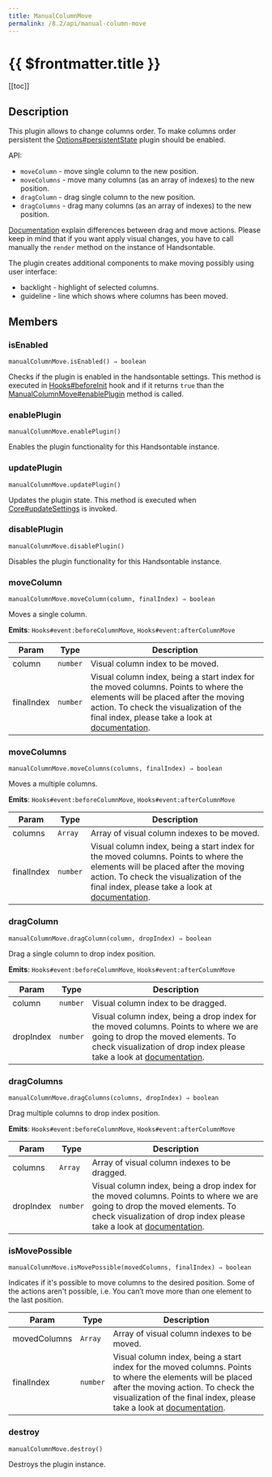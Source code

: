 ```yaml
---
title: ManualColumnMove
permalink: /8.2/api/manual-column-move
---
```


# {{ $frontmatter.title }}

[[toc]]

## Description


This plugin allows to change columns order. To make columns order persistent the [Options#persistentState](options#persistentstate)
plugin should be enabled.

API:
- `moveColumn` - move single column to the new position.
- `moveColumns` - move many columns (as an array of indexes) to the new position.
- `dragColumn` - drag single column to the new position.
- `dragColumns` - drag many columns (as an array of indexes) to the new position.

[Documentation](https://handsontable.com/docs/demo-moving.html#manualColumnMove) explain differences between drag and move actions. Please keep in mind that if you want apply visual changes,
you have to call manually the `render` method on the instance of Handsontable.

The plugin creates additional components to make moving possibly using user interface:
- backlight - highlight of selected columns.
- guideline - line which shows where columns has been moved.



## Members
### isEnabled
`manualColumnMove.isEnabled() ⇒ boolean`

Checks if the plugin is enabled in the handsontable settings. This method is executed in [Hooks#beforeInit](hooks#beforeInit)
hook and if it returns `true` than the [ManualColumnMove#enablePlugin](manual-column-move#enableplugin) method is called.



### enablePlugin
`manualColumnMove.enablePlugin()`

Enables the plugin functionality for this Handsontable instance.



### updatePlugin
`manualColumnMove.updatePlugin()`

Updates the plugin state. This method is executed when [Core#updateSettings](core#updatesettings) is invoked.



### disablePlugin
`manualColumnMove.disablePlugin()`

Disables the plugin functionality for this Handsontable instance.



### moveColumn
`manualColumnMove.moveColumn(column, finalIndex) ⇒ boolean`

Moves a single column.

**Emits**: <code>Hooks#event:beforeColumnMove</code>, <code>Hooks#event:afterColumnMove</code>  

| Param | Type | Description |
| --- | --- | --- |
| column | <code>number</code> | Visual column index to be moved. |
| finalIndex | <code>number</code> | Visual column index, being a start index for the moved columns. Points to where the elements will be placed after the moving action. To check the visualization of the final index, please take a look at [documentation](https://handsontable.com/docs/demo-moving.html#manualColumnMove). |



### moveColumns
`manualColumnMove.moveColumns(columns, finalIndex) ⇒ boolean`

Moves a multiple columns.

**Emits**: <code>Hooks#event:beforeColumnMove</code>, <code>Hooks#event:afterColumnMove</code>  

| Param | Type | Description |
| --- | --- | --- |
| columns | <code>Array</code> | Array of visual column indexes to be moved. |
| finalIndex | <code>number</code> | Visual column index, being a start index for the moved columns. Points to where the elements will be placed after the moving action. To check the visualization of the final index, please take a look at [documentation](https://handsontable.com/docs/demo-moving.html#manualColumnMove). |



### dragColumn
`manualColumnMove.dragColumn(column, dropIndex) ⇒ boolean`

Drag a single column to drop index position.

**Emits**: <code>Hooks#event:beforeColumnMove</code>, <code>Hooks#event:afterColumnMove</code>  

| Param | Type | Description |
| --- | --- | --- |
| column | <code>number</code> | Visual column index to be dragged. |
| dropIndex | <code>number</code> | Visual column index, being a drop index for the moved columns. Points to where we are going to drop the moved elements. To check visualization of drop index please take a look at [documentation](https://handsontable.com/docs/demo-moving.html#manualColumnMove). |



### dragColumns
`manualColumnMove.dragColumns(columns, dropIndex) ⇒ boolean`

Drag multiple columns to drop index position.

**Emits**: <code>Hooks#event:beforeColumnMove</code>, <code>Hooks#event:afterColumnMove</code>  

| Param | Type | Description |
| --- | --- | --- |
| columns | <code>Array</code> | Array of visual column indexes to be dragged. |
| dropIndex | <code>number</code> | Visual column index, being a drop index for the moved columns. Points to where we are going to drop the moved elements. To check visualization of drop index please take a look at [documentation](https://handsontable.com/docs/demo-moving.html#manualColumnMove). |



### isMovePossible
`manualColumnMove.isMovePossible(movedColumns, finalIndex) ⇒ boolean`

Indicates if it's possible to move columns to the desired position. Some of the actions aren't possible, i.e. You can’t move more than one element to the last position.


| Param | Type | Description |
| --- | --- | --- |
| movedColumns | <code>Array</code> | Array of visual column indexes to be moved. |
| finalIndex | <code>number</code> | Visual column index, being a start index for the moved columns. Points to where the elements will be placed after the moving action. To check the visualization of the final index, please take a look at [documentation](https://handsontable.com/docs/demo-moving.html#manualColumnMove). |



### destroy
`manualColumnMove.destroy()`

Destroys the plugin instance.



